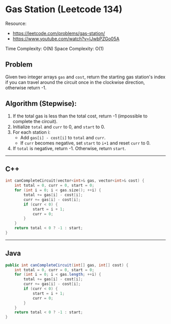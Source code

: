 # Gas Station (Leetcode 134)

Resource:
- https://leetcode.com/problems/gas-station/
- https://www.youtube.com/watch?v=lJwbPZGo05A

Time Complexity: O(N)
Space Complexity: O(1)

## Problem
Given two integer arrays `gas` and `cost`, return the starting gas station's index if you can travel around the circuit once in the clockwise direction, otherwise return -1.

## Algorithm (Stepwise):
1. If the total gas is less than the total cost, return -1 (impossible to complete the circuit).
2. Initialize `total` and `curr` to 0, and `start` to 0.
3. For each station i:
    - Add `gas[i] - cost[i]` to `total` and `curr`.
    - If `curr` becomes negative, set `start` to `i+1` and reset `curr` to 0.
4. If `total` is negative, return -1. Otherwise, return `start`.

---

## C++
```cpp
int canCompleteCircuit(vector<int>& gas, vector<int>& cost) {
    int total = 0, curr = 0, start = 0;
    for (int i = 0; i < gas.size(); ++i) {
        total += gas[i] - cost[i];
        curr += gas[i] - cost[i];
        if (curr < 0) {
            start = i + 1;
            curr = 0;
        }
    }
    return total < 0 ? -1 : start;
}
```

---

## Java
```java
public int canCompleteCircuit(int[] gas, int[] cost) {
    int total = 0, curr = 0, start = 0;
    for (int i = 0; i < gas.length; ++i) {
        total += gas[i] - cost[i];
        curr += gas[i] - cost[i];
        if (curr < 0) {
            start = i + 1;
            curr = 0;
        }
    }
    return total < 0 ? -1 : start;
}
```
